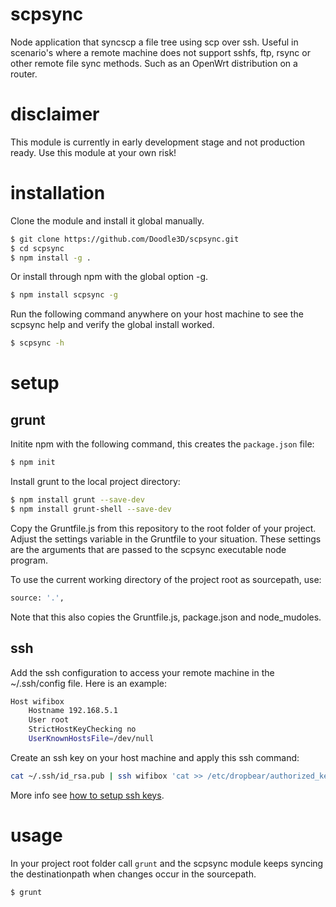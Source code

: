 # scpsync
Node application that syncscp a file tree using scp over ssh. Useful in scenario's where a remote machine does not support sshfs, ftp, rsync or other remote file sync methods. Such as an OpenWrt distribution on a router.

# disclaimer
This module is currently in early development stage and not production ready. Use this module at your own risk!

# installation
Clone the module and install it global manually.

```bash
$ git clone https://github.com/Doodle3D/scpsync.git
$ cd scpsync
$ npm install -g .
```

Or install through npm with the global option -g.

```bash
$ npm install scpsync -g
```

Run the following command anywhere on your host machine to see the scpsync help and verify the global install worked.

```bash
$ scpsync -h
```

# setup

## grunt
Initite npm with the following command, this creates the `package.json` file:
```bash
$ npm init
```

Install grunt to the local project directory:
```bash
$ npm install grunt --save-dev
$ npm install grunt-shell --save-dev
```

Copy the Gruntfile.js from this repository to the root folder of your project. Adjust the settings variable in the Gruntfile to your situation. These settings are the arguments that are passed to the scpsync executable node program.

To use the current working directory of the project root as sourcepath, use:
```bash
source: '.',
```
Note that this also copies the Gruntfile.js, package.json and node_mudoles.

## ssh

Add the ssh configuration to access your remote machine in the ~/.ssh/config file. Here is an example:
```bash
Host wifibox
	Hostname 192.168.5.1
	User root
	StrictHostKeyChecking no
	UserKnownHostsFile=/dev/null
```

Create an ssh key on your host machine and apply this ssh command:
```bash
cat ~/.ssh/id_rsa.pub | ssh wifibox 'cat >> /etc/dropbear/authorized_keys'
```
More info see [how to setup ssh keys](https://www.digitalocean.com/community/tutorials/how-to-set-up-ssh-keys--2).

# usage
In your project root folder call ```grunt``` and the scpsync module keeps syncing the destinationpath when changes occur in the sourcepath.

```bash
$ grunt
```
